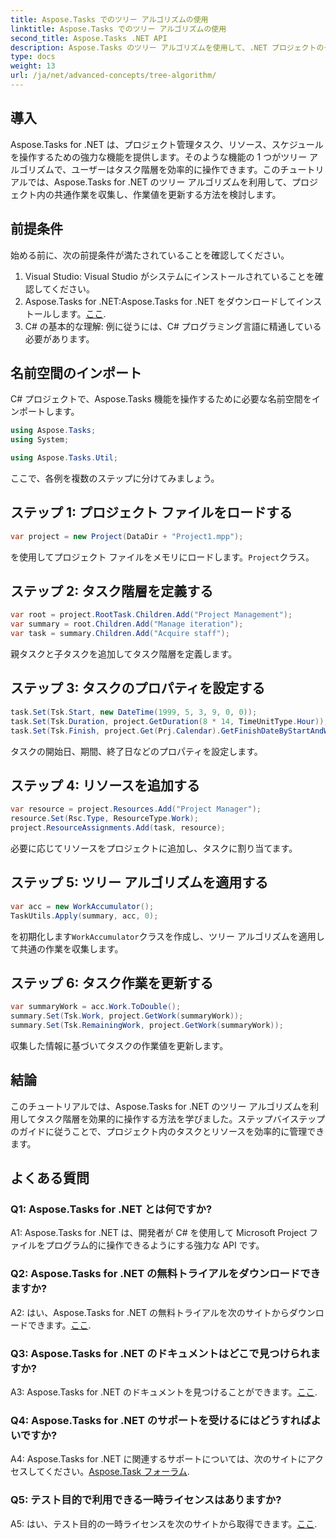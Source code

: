 ```yaml
---
title: Aspose.Tasks でのツリー アルゴリズムの使用
linktitle: Aspose.Tasks でのツリー アルゴリズムの使用
second_title: Aspose.Tasks .NET API
description: Aspose.Tasks のツリー アルゴリズムを使用して、.NET プロジェクトのタスク階層を効果的に操作する方法を学びます。
type: docs
weight: 13
url: /ja/net/advanced-concepts/tree-algorithm/
---
```

## 導入

Aspose.Tasks for .NET は、プロジェクト管理タスク、リソース、スケジュールを操作するための強力な機能を提供します。そのような機能の 1 つがツリー アルゴリズムで、ユーザーはタスク階層を効率的に操作できます。このチュートリアルでは、Aspose.Tasks for .NET のツリー アルゴリズムを利用して、プロジェクト内の共通作業を収集し、作業値を更新する方法を検討します。

## 前提条件

始める前に、次の前提条件が満たされていることを確認してください。

1. Visual Studio: Visual Studio がシステムにインストールされていることを確認してください。
2.  Aspose.Tasks for .NET:Aspose.Tasks for .NET をダウンロードしてインストールします。[ここ](https://releases.aspose.com/tasks/net/).
3. C# の基本的な理解: 例に従うには、C# プログラミング言語に精通している必要があります。

## 名前空間のインポート

C# プロジェクトで、Aspose.Tasks 機能を操作するために必要な名前空間をインポートします。

```csharp
using Aspose.Tasks;
using System;

using Aspose.Tasks.Util;

```

ここで、各例を複数のステップに分けてみましょう。

## ステップ 1: プロジェクト ファイルをロードする

```csharp
var project = new Project(DataDir + "Project1.mpp");
```

を使用してプロジェクト ファイルをメモリにロードします。`Project`クラス。

## ステップ 2: タスク階層を定義する

```csharp
var root = project.RootTask.Children.Add("Project Management");
var summary = root.Children.Add("Manage iteration");
var task = summary.Children.Add("Acquire staff");
```

親タスクと子タスクを追加してタスク階層を定義します。

## ステップ 3: タスクのプロパティを設定する

```csharp
task.Set(Tsk.Start, new DateTime(1999, 5, 3, 9, 0, 0));
task.Set(Tsk.Duration, project.GetDuration(8 * 14, TimeUnitType.Hour));
task.Set(Tsk.Finish, project.Get(Prj.Calendar).GetFinishDateByStartAndWork(task.Get(Tsk.Start), task.Get(Tsk.Duration)));
```

タスクの開始日、期間、終了日などのプロパティを設定します。

## ステップ 4: リソースを追加する

```csharp
var resource = project.Resources.Add("Project Manager");
resource.Set(Rsc.Type, ResourceType.Work);
project.ResourceAssignments.Add(task, resource);
```

必要に応じてリソースをプロジェクトに追加し、タスクに割り当てます。

## ステップ 5: ツリー アルゴリズムを適用する

```csharp
var acc = new WorkAccumulator();
TaskUtils.Apply(summary, acc, 0);
```

を初期化します`WorkAccumulator`クラスを作成し、ツリー アルゴリズムを適用して共通の作業を収集します。

## ステップ 6: タスク作業を更新する

```csharp
var summaryWork = acc.Work.ToDouble();
summary.Set(Tsk.Work, project.GetWork(summaryWork));
summary.Set(Tsk.RemainingWork, project.GetWork(summaryWork));
```

収集した情報に基づいてタスクの作業値を更新します。

## 結論

このチュートリアルでは、Aspose.Tasks for .NET のツリー アルゴリズムを利用してタスク階層を効果的に操作する方法を学びました。ステップバイステップのガイドに従うことで、プロジェクト内のタスクとリソースを効率的に管理できます。

## よくある質問

### Q1: Aspose.Tasks for .NET とは何ですか?

A1: Aspose.Tasks for .NET は、開発者が C# を使用して Microsoft Project ファイルをプログラム的に操作できるようにする強力な API です。

### Q2: Aspose.Tasks for .NET の無料トライアルをダウンロードできますか?

 A2: はい、Aspose.Tasks for .NET の無料トライアルを次のサイトからダウンロードできます。[ここ](https://releases.aspose.com/).

### Q3: Aspose.Tasks for .NET のドキュメントはどこで見つけられますか?

 A3: Aspose.Tasks for .NET のドキュメントを見つけることができます。[ここ](https://reference.aspose.com/tasks/net/).

### Q4: Aspose.Tasks for .NET のサポートを受けるにはどうすればよいですか?

 A4: Aspose.Tasks for .NET に関連するサポートについては、次のサイトにアクセスしてください。[Aspose.Task フォーラム](https://forum.aspose.com/c/tasks/15).

### Q5: テスト目的で利用できる一時ライセンスはありますか?

 A5: はい、テスト目的の一時ライセンスを次のサイトから取得できます。[ここ](https://purchase.aspose.com/temporary-license/).